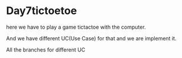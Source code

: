 # Day7tictoetoe

here we have to play a game tictactoe with the computer.

And we have different UC(Use Case) for that and we are implement it.


All the branches for different UC
